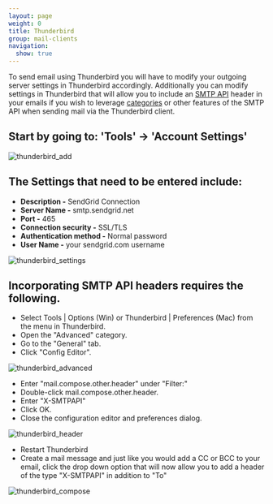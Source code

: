 ```yaml
---
layout: page
weight: 0
title: Thunderbird
group: mail-clients
navigation:
  show: true
---
```


To send email using Thunderbird you will have to modify your outgoing server settings in Thunderbird accordingly. Additionally you can modify settings in Thunderbird that will allow you to include an [SMTP API]({{root_url}}/for-developers/sending-email/building-an-smtp-email/) header in your emails if you wish to leverage [categories]({{root_url}}/User_Guide/Statistics/categories.html) or other features of the SMTP API when sending mail via the Thunderbird client.

## Start by going to: 'Tools' -\> 'Account Settings'

![]({{root_url}}/images/thunderbird_1.png "thunderbird_add")

## The Settings that need to be entered include:

* **Description -** SendGrid Connection
* **Server Name -** smtp.sendgrid.net
* **Port -** 465
* **Connection security -** SSL/TLS
* **Authentication method -** Normal password
* **User Name -** your sendgrid.com username

![]({{root_url}}/images/thunderbird_2.png "thunderbird_settings")


## Incorporating SMTP API headers requires the following.

-   Select Tools | Options (Win) or Thunderbird | Preferences (Mac) from the menu in Thunderbird.
-   Open the "Advanced" category.
-   Go to the "General" tab.
-   Click "Config Editor".

![]({{root_url}}/images/thunderbird_3.png "thunderbird_advanced")

-   Enter "mail.compose.other.header" under "Filter:"
-   Double-click mail.compose.other.header.
-   Enter "X-SMTPAPI"
-   Click OK.
-   Close the configuration editor and preferences dialog.

![]({{root_url}}/images/thunderbird_4.png "thunderbird_header")

-   Restart Thunderbird
-   Create a mail message and just like you would add a CC or BCC to your email, click the drop down option that will now allow you to add a header of the type "X-SMTPAPI" in addition to "To"

![]({{root_url}}/images/thunderbird_5.png "thunderbird_compose")
